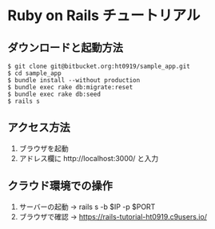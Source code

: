 # Ruby on Rails チュートリアル

##  ダウンロードと起動方法

```
$ git clone git@bitbucket.org:ht0919/sample_app.git
$ cd sample_app
$ bundle install --without production
$ bundle exec rake db:migrate:reset
$ bundle exec rake db:seed
$ rails s
```

## アクセス方法

1. ブラウザを起動
2. アドレス欄に http://localhost:3000/ と入力

## クラウド環境での操作

1. サーバーの起動 → rails s -b $IP -p $PORT
2. ブラウザで確認 → https://rails-tutorial-ht0919.c9users.io/
